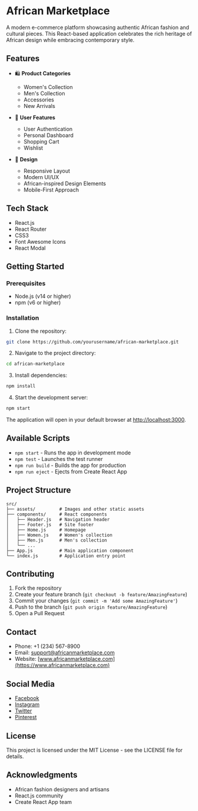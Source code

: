 # African Marketplace

A modern e-commerce platform showcasing authentic African fashion and cultural pieces. This React-based application celebrates the rich heritage of African design while embracing contemporary style.

## Features

- 🛍️ **Product Categories**
  - Women's Collection
  - Men's Collection
  - Accessories
  - New Arrivals

- 👤 **User Features**
  - User Authentication
  - Personal Dashboard
  - Shopping Cart
  - Wishlist

- 🎨 **Design**
  - Responsive Layout
  - Modern UI/UX
  - African-inspired Design Elements
  - Mobile-First Approach

## Tech Stack

- React.js
- React Router
- CSS3
- Font Awesome Icons
- React Modal

## Getting Started

### Prerequisites

- Node.js (v14 or higher)
- npm (v6 or higher)

### Installation

1. Clone the repository:
```bash
git clone https://github.com/yourusername/african-marketplace.git
```

2. Navigate to the project directory:
```bash
cd african-marketplace
```

3. Install dependencies:
```bash
npm install
```

4. Start the development server:
```bash
npm start
```

The application will open in your default browser at [http://localhost:3000](http://localhost:3000).

## Available Scripts

- `npm start` - Runs the app in development mode
- `npm test` - Launches the test runner
- `npm run build` - Builds the app for production
- `npm run eject` - Ejects from Create React App

## Project Structure

```
src/
├── assets/         # Images and other static assets
├── components/     # React components
│   ├── Header.js   # Navigation header
│   ├── Footer.js   # Site footer
│   ├── Home.js     # Homepage
│   ├── Women.js    # Women's collection
│   ├── Men.js      # Men's collection
│   └── ...
├── App.js          # Main application component
└── index.js        # Application entry point
```

## Contributing

1. Fork the repository
2. Create your feature branch (`git checkout -b feature/AmazingFeature`)
3. Commit your changes (`git commit -m 'Add some AmazingFeature'`)
4. Push to the branch (`git push origin feature/AmazingFeature`)
5. Open a Pull Request

## Contact

- Phone: +1 (234) 567-8900
- Email: support@africanmarketplace.com
- Website: [www.africanmarketplace.com](https://www.africanmarketplace.com)

## Social Media

- [Facebook](https://facebook.com/africanmarketplace)
- [Instagram](https://instagram.com/africanmarketplace)
- [Twitter](https://twitter.com/africanmarketplace)
- [Pinterest](https://pinterest.com/africanmarketplace)

## License

This project is licensed under the MIT License - see the LICENSE file for details.

## Acknowledgments

- African fashion designers and artisans
- React.js community
- Create React App team
